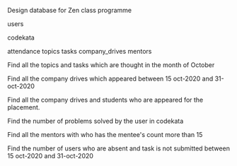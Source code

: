 Design database for Zen class programme

  users

  codekata
  
  attendance
  topics
  tasks
  company_drives
  mentors


  Find all the topics and tasks which are thought in the month of October

  Find all the company drives which appeared between 15 oct-2020 and 31-oct-2020

  Find all the company drives and students who are appeared for the placement.

  Find the number of problems solved by the user in codekata

  Find all the mentors with who has the mentee's count more than 15

  Find the number of users who are absent and task is not submitted  between 15 oct-2020 and 31-oct-2020


